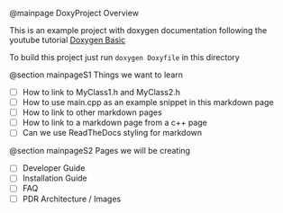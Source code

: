@mainpage DoxyProject Overview

This is an example project with doxygen documentation following the youtube tutorial
[Doxygen Basic](https://youtu.be/TtRn3HsOm1s)

To build this project just run `doxygen Doxyfile` in this directory

@section mainpageS1 Things we want to learn 
- [ ] How to link to MyClass1.h and MyClass2.h
- [ ] How to use main.cpp as an example snippet in this markdown page
- [ ] How to link to other markdown pages
- [ ] How to link to a markdown page from a c++ page
- [ ] Can we use ReadTheDocs styling for markdown

@section mainpageS2 Pages we will be creating
- [ ] Developer Guide
- [ ] Installation Guide
- [ ] FAQ
- [ ] PDR Architecture / Images  